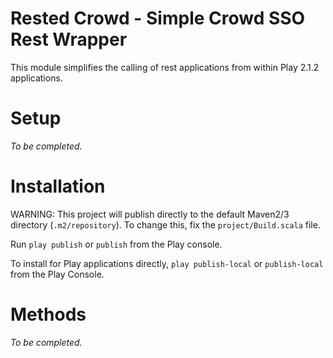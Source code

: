 Rested Crowd - Simple Crowd SSO Rest Wrapper
============================================

This module simplifies the calling of rest applications
from within Play 2.1.2 applications.

# Setup
*To be completed.*

# Installation
WARNING: This project will publish directly to the default
Maven2/3 directory (`.m2/repository`). To change this, fix the
`project/Build.scala` file.

Run `play publish` or `publish` from the Play console. 

To install for Play applications directly, `play publish-local` or 
`publish-local` from the Play Console.

#  Methods
*To be completed.*